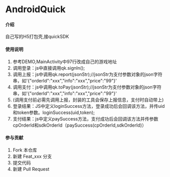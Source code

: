 # AndroidQuick

#### 介绍
自己写的H5打包壳,接quickSDK

#### 使用说明

1.  参考DEMO,MainActivity中97行改成自己的游戏地址
2.  调用登录：js中直接调用qk.signIn();
3.  调用上报：js中调用qk.report(jsonStr);//jsonStr为支付参数对象的json字符串，如'{"orderId":"xxx","info":"xxx","price":"99"}'
4.  调用支付：js中调用qk.toPay(jsonStr);//jsonStr为支付参数对象的json字符串，如'{"orderId":"xxx","info":"xxx","price":"99"}'
5.  (调用支付前必需先调用上报，封装的工具会保存上报信息，支付时自动带上)
6.  登录结果：JS中定义loginSuccess方法，登录成功后会回调该方法，并传uid和token参数。loginSuccess(uid,token);
7.  支付结果：js中定义paySuccess方法，支付成功后会回调该方法并传参数cpOrderId和sdkOrderId（paySuccess(cpOrderId,sdkOrderId)）

#### 参与贡献

1.  Fork 本仓库
2.  新建 Feat_xxx 分支
3.  提交代码
4.  新建 Pull Request
